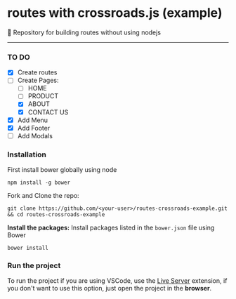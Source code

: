 # routes with crossroads.js (example)
🔄 Repository for building routes without using nodejs

<hr>

### TO DO
- [x] Create routes
- [ ] Create Pages:
    - [ ] HOME
    - [ ] PRODUCT
    - [x] ABOUT
    - [x] CONTACT US
- [x] Add Menu
- [x] Add Footer
- [ ] Add Modals

### Installation
First install bower globally using node
```
npm install -g bower
```
Fork and Clone the repo:
```
git clone https://github.com/<your-user>/routes-crossroads-example.git && cd routes-crossroads-example
```
**Install the packages:**
Install packages listed in the `bower.json` file using Bower
```
bower install
```

### Run the project
To run the project if you are using VSCode, use the [Live Server](https://marketplace.visualstudio.com/items?itemName=ritwickdey.LiveServer) extension, if you don't want to use this option, just open the project in the **browser**.
